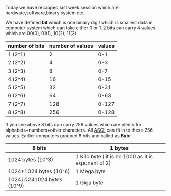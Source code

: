 Today we have recapped last week session which are hardware,software,binary system etc.,

We have defined __bit__ which is one binary digit which is smallest data in computer system which can take either 0 or 1. 2 bits can carry 4 values which are 00(0), 01(1), 10(2), 11(3).

   |    number of bits   |  number of values     |   values |
   | ------------------  | -----------------     |----------|
   |     1 (2^1)         |     2                 |   0-1    |
   |     2 (2^2)         |     4                 |   0-3    |
   |     3 (2^3)         |     8                 |   0-7    |
   |     4 (2^4)         |    16                 |   0-15   |
   |     5 (2^5)         |    32                 |   0-31   |
   |     6 (2^6)         |    64                 |   0-63   |
   |     7 (2^7)         |   128                 |   0-127  |
   |     8 (2^8)         |   256                 |   0-128  |

If you see above 8 bits can carry 256 values which are plenty for alphabets+numbers+other characters. All [ASCII](http://ascii.cl/) can fit in to these 256 values. Earlier computers grouped 8 bits and called as __Byte__


   |     8 bits                     |     1 bytes                                                |
   | -----------------------------  | ---------------------------------------------------------- |
   |  1024 bytes    (10^3)          |     1 Kilo byte  ( it is no 1000 as it is exponent of 2)
   |  1024*1024 bytes  (10^6)       |     1 Mega byte
   |  1024*1024*1024 bytes  (10^9)  |     1 Giga byte
   


